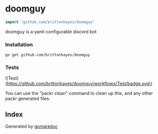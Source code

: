 <!-- Code generated by gomarkdoc. DO NOT EDIT -->

# doomguy

```go
import "github.com/brittonhayes/doomguy"
```

doomguy is a yaml\-configurable discord bot

### Installation

```
go get github.com/brittonhayes/doomguy
```

### Tests

\!\[Test\]\(https://github.com/brittonhayes/doomguy/workflows/Test/badge.svg\)

You can use the "packr clean" command to clean up this\, and any other packr generated files\.

## Index





Generated by [gomarkdoc](<https://github.com/princjef/gomarkdoc>)
